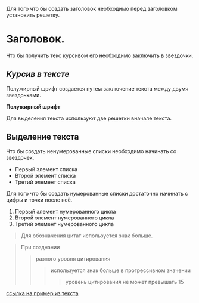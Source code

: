 
Для того что бы создать заголовок необходимо перед заголовком установить решетку.
# Заголовок.

Что бы получить текс курсивом его необходимо заключить в звездочки.

## *Курсив в тексте*

Полужирный шрифт создается путем заключение текста между двумя звездочками.

**Полужирный шрифт**

Для выделения текста используют две решетки вначале текста.

## Выделение текста 

Что бы создать ненумерованные списки необходимо начинать со звездочек.

* Первый элемент списка
* Второй элемент списка
* Третий элемент списка

Для того что бы создать нумерованные списки достаточно начинать с цифры и точки после неё.

1. Первый элемент нумерованного цикла
2. Второй элемент нумерованного цикла
3. Третий элемент нумерованного цикла

> Для обозначения цитат используется знак больше.

> При созднании 
>> разного уровня цитирования 
>>> используется знак больше в прогрессивном значении
>>>> уровень цитирования не может превышать 15

[ссылка на пример из текста](http://example.com/)